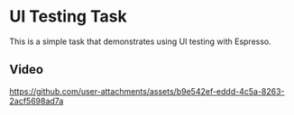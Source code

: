 # UI Testing Task
This is a simple task that demonstrates using UI testing with Espresso.

## Video
https://github.com/user-attachments/assets/b9e542ef-eddd-4c5a-8263-2acf5698ad7a

